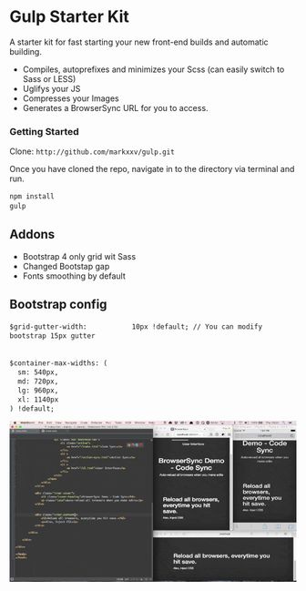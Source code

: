 # Gulp Starter Kit
A starter kit for fast starting your new front-end builds and automatic building.

- Compiles, autoprefixes and minimizes your Scss (can easily switch to Sass or LESS)
- Uglifys your JS
- Compresses your Images
- Generates a BrowserSync URL for you to access.

### Getting Started
Clone: `http://github.com/markxxv/gulp.git`

Once you have cloned the repo, navigate in to the directory via terminal and run.

```bash
npm install
gulp
```

## Addons

- Bootstrap 4 only grid wit Sass
- Changed Bootstap gap
- Fonts smoothing by default

## Bootstrap config

```$grid-columns:                12 !default;
$grid-gutter-width:           10px !default; // You can modify bootstrap 15px gutter


$container-max-widths: (
  sm: 540px,
  md: 720px,
  lg: 960px,
  xl: 1140px
) !default;
```

![BrowserSync](browsersync.gif "BS")
